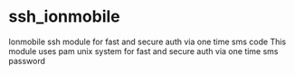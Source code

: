 # ssh_ionmobile
Ionmobile ssh module for fast and secure auth via one time sms code 
This module uses pam unix system for fast and secure auth via one time sms password 
